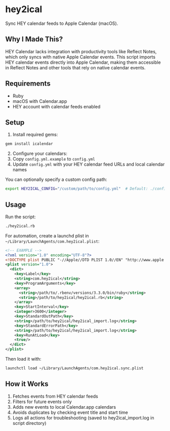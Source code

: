 # hey2ical

Sync HEY calendar feeds to Apple Calendar (macOS).

## Why I Made This?
HEY Calendar lacks integration with productivity tools like Reflect Notes, which only syncs with native Apple Calendar events. This script imports HEY calendar events directly into Apple Calendar, making them accessible in Reflect Notes and other tools that rely on native calendar events.

## Requirements

- Ruby
- macOS with Calendar.app
- HEY account with calendar feeds enabled

## Setup

1. Install required gems:
```bash
gem install icalendar
```

2. Configure your calendars:
1. Copy `config.yml.example` to `config.yml`
2. Update `config.yml` with your HEY calendar feed URLs and local calendar names

You can optionally specify a custom config path:
```bash
export HEY2ICAL_CONFIG="/custom/path/to/config.yml"  # Default: ./config.yml
```

## Usage

Run the script:
```bash
./hey2ical.rb
```

For automation, create a launchd plist in `~/Library/LaunchAgents/com.hey2ical.plist`:
```xml
<!-- EXAMPLE -->
<?xml version="1.0" encoding="UTF-8"?>
<!DOCTYPE plist PUBLIC "-//Apple//DTD PLIST 1.0//EN" "http://www.apple.com/DTDs/PropertyList-1.0.dtd">
<plist version="1.0">
  <dict>
    <key>Label</key>
    <string>com.hey2ical</string>
    <key>ProgramArguments</key>
    <array>
      <string>/path/to/.rbenv/versions/3.3.0/bin/ruby</string>
      <string>/path/to/hey2ical/hey2ical.rb</string>
    </array>
    <key>StartInterval</key>
    <integer>3600</integer>
    <key>StandardOutPath</key>
    <string>/path/to/hey2ical/hey2ical_import.log</string>
    <key>StandardErrorPath</key>
    <string>/path/to/hey2ical/hey2ical_import.log</string>
    <key>RunAtLoad</key>
    <true/>
  </dict>
</plist>
```

Then load it with:
```bash
launchctl load ~/Library/LaunchAgents/com.hey2ical.sync.plist
```

## How it Works

1. Fetches events from HEY calendar feeds
2. Filters for future events only
3. Adds new events to local Calendar.app calendars
4. Avoids duplicates by checking event title and start time
5. Logs all actions for troubleshooting (saved to hey2ical_import.log in script directory)
